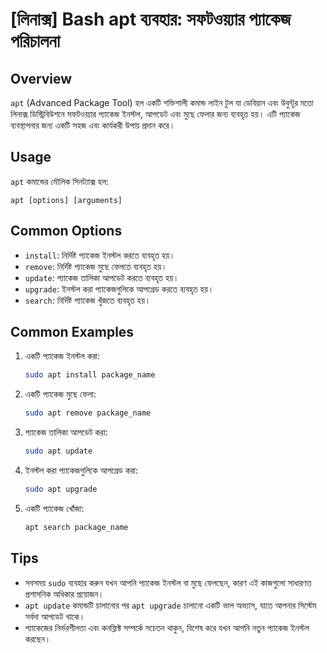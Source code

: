 # [লিনাক্স] Bash apt ব্যবহার: সফটওয়্যার প্যাকেজ পরিচালনা

## Overview
`apt` (Advanced Package Tool) হল একটি শক্তিশালী কমান্ড লাইন টুল যা ডেবিয়ান এবং উবুন্টুর মতো লিনাক্স ডিস্ট্রিবিউশনে সফটওয়্যার প্যাকেজ ইনস্টল, আপডেট এবং মুছে ফেলার জন্য ব্যবহৃত হয়। এটি প্যাকেজ ব্যবস্থাপনার জন্য একটি সহজ এবং কার্যকরী উপায় প্রদান করে।

## Usage
`apt` কমান্ডের মৌলিক সিনট্যাক্স হল:

```
apt [options] [arguments]
```

## Common Options
- `install`: নির্দিষ্ট প্যাকেজ ইনস্টল করতে ব্যবহৃত হয়।
- `remove`: নির্দিষ্ট প্যাকেজ মুছে ফেলতে ব্যবহৃত হয়।
- `update`: প্যাকেজ তালিকা আপডেট করতে ব্যবহৃত হয়।
- `upgrade`: ইনস্টল করা প্যাকেজগুলিকে আপগ্রেড করতে ব্যবহৃত হয়।
- `search`: নির্দিষ্ট প্যাকেজ খুঁজতে ব্যবহৃত হয়।

## Common Examples
1. একটি প্যাকেজ ইনস্টল করা:
   ```bash
   sudo apt install package_name
   ```

2. একটি প্যাকেজ মুছে ফেলা:
   ```bash
   sudo apt remove package_name
   ```

3. প্যাকেজ তালিকা আপডেট করা:
   ```bash
   sudo apt update
   ```

4. ইনস্টল করা প্যাকেজগুলিকে আপগ্রেড করা:
   ```bash
   sudo apt upgrade
   ```

5. একটি প্যাকেজ খোঁজা:
   ```bash
   apt search package_name
   ```

## Tips
- সবসময় `sudo` ব্যবহার করুন যখন আপনি প্যাকেজ ইনস্টল বা মুছে ফেলছেন, কারণ এই কাজগুলো সাধারণত প্রশাসনিক অধিকার প্রয়োজন।
- `apt update` কমান্ডটি চালানোর পর `apt upgrade` চালানো একটি ভাল অভ্যাস, যাতে আপনার সিস্টেম সর্বদা আপডেট থাকে।
- প্যাকেজের নির্ভরশীলতা এবং কনফ্লিক্ট সম্পর্কে সচেতন থাকুন, বিশেষ করে যখন আপনি নতুন প্যাকেজ ইনস্টল করছেন।